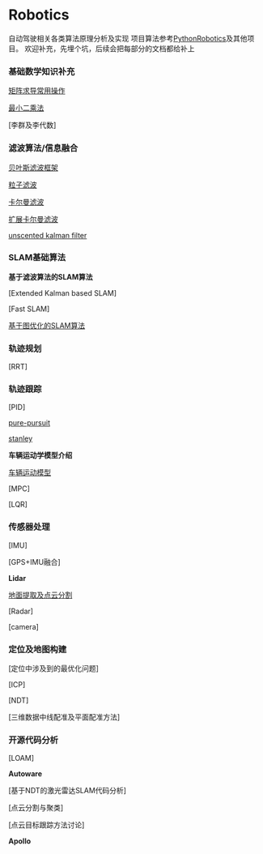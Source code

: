# Robotics
自动驾驶相关各类算法原理分析及实现
项目算法参考[PythonRobotics](https://github.com/AtsushiSakai/PythonRobotics)及其他项目。
欢迎补充，先埋个坑，后续会把每部分的文档都给补上

### 基础数学知识补充

[矩阵求导常用操作](./doc/Matrix.md)

[最小二乘法](./doc/LeastSquare.md)

[李群及李代数]

### 滤波算法/信息融合

[贝叶斯滤波框架](./doc/BayesFilter.md)

[粒子滤波](./doc/particle-filter.md)

[卡尔曼滤波](./doc/Kalman.md)

[扩展卡尔曼滤波](./doc/Nonlinear-kalman.md)

[unscented kalman filter](./doc/Nonlinear-kalman.md)

### SLAM基础算法

**基于滤波算法的SLAM算法**

[Extended Kalman based SLAM]

[Fast SLAM]

[基于图优化的SLAM算法](./doc/Graph%20Based%20SLAM.md)

### 轨迹规划

[RRT]

### 轨迹跟踪

[PID]

[pure-pursuit](doc/PathTracking/Pure_Pursuit.md)

[stanley](doc/lane%20detection%20and%20following.md)

**车辆运动学模型介绍**

[车辆运动模型](doc/PathTracking/KinematicModel.md)

[MPC]

[LQR]

### 传感器处理

[IMU]

[GPS+IMU融合]

**Lidar**

[地面提取及点云分割](doc/PointCloudProcess/FastSegmentation_2017.md)

[Radar]

[camera]

### 定位及地图构建

[定位中涉及到的最优化问题]

[ICP]

[NDT]

[三维数据中线配准及平面配准方法]

### 开源代码分析

[LOAM]

**Autoware**

[基于NDT的激光雷达SLAM代码分析]

[点云分割与聚类]

[点云目标跟踪方法讨论]

**Apollo**

